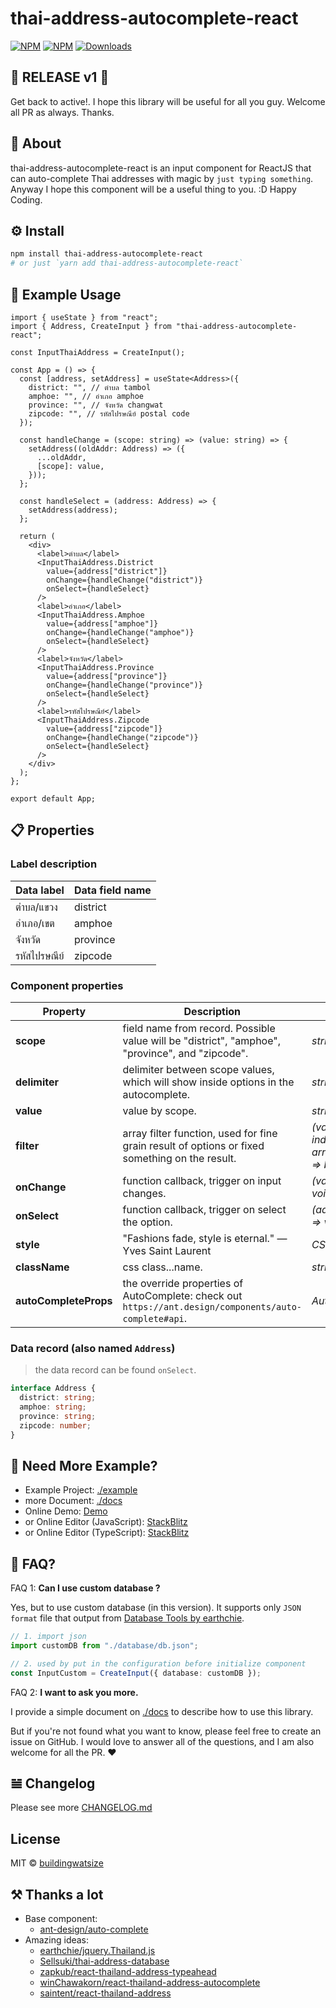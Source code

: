 # thai-address-autocomplete-react

[![NPM](https://img.shields.io/npm/v/thai-address-autocomplete-react)](https://www.npmjs.com/package/thai-address-autocomplete-react)
[![NPM](https://img.shields.io/badge/Watsize-Library-289548)](https://www.npmjs.com/package/thai-address-autocomplete-react)
[![Downloads](https://img.shields.io/npm/dm/thai-address-autocomplete-react.svg)](https://npmjs.org/package/thai-address-autocomplete-react)

## 🎉 RELEASE v1 🎉

Get back to active!. I hope this library will be useful for all you guy. Welcome all PR as always. Thanks.

## 📘 About

thai-address-autocomplete-react is an input component for ReactJS that can auto-complete Thai addresses with magic by `just typing something`. Anyway I hope this component will be a useful thing to you. :D Happy Coding.

## ⚙ Install

```bash
npm install thai-address-autocomplete-react
# or just `yarn add thai-address-autocomplete-react`
```

## 📌 Example Usage

```tsx
import { useState } from "react";
import { Address, CreateInput } from "thai-address-autocomplete-react";

const InputThaiAddress = CreateInput();

const App = () => {
  const [address, setAddress] = useState<Address>({
    district: "", // ตำบล tambol
    amphoe: "", // อำเภอ amphoe
    province: "", // จังหวัด changwat
    zipcode: "", // รหัสไปรษณีย์ postal code
  });

  const handleChange = (scope: string) => (value: string) => {
    setAddress((oldAddr: Address) => ({
      ...oldAddr,
      [scope]: value,
    }));
  };

  const handleSelect = (address: Address) => {
    setAddress(address);
  };

  return (
    <div>
      <label>ตำบล</label>
      <InputThaiAddress.District
        value={address["district"]}
        onChange={handleChange("district")}
        onSelect={handleSelect}
      />
      <label>อำเภอ</label>
      <InputThaiAddress.Amphoe
        value={address["amphoe"]}
        onChange={handleChange("amphoe")}
        onSelect={handleSelect}
      />
      <label>จังหวัด</label>
      <InputThaiAddress.Province
        value={address["province"]}
        onChange={handleChange("province")}
        onSelect={handleSelect}
      />
      <label>รหัสไปรษณีย์</label>
      <InputThaiAddress.Zipcode
        value={address["zipcode"]}
        onChange={handleChange("zipcode")}
        onSelect={handleSelect}
      />
    </div>
  );
};

export default App;
```

## 📋 Properties

### Label description

| Data label | Data field name |
|------------|-----------------|
| ตำบล/แขวง  | district        |
| อำเภอ/เขต  | amphoe          |
| จังหวัด      | province        |
| รหัสไปรษณีย์  | zipcode         |

### Component properties

| **Property**          | **Description**                                                                                       | **Type**                                                          | **Default** |
|-----------------------|-------------------------------------------------------------------------------------------------------|-------------------------------------------------------------------|-------------|
| **scope**             | field name from record. Possible value will be "district", "amphoe", "province", and "zipcode".       | _string_                                                          | "province"  |
| **delimiter**         | delimiter between scope values, which will show inside options in the autocomplete.                   | _string_                                                          | ", "        |
| **value**             | value by scope.                                                                                       | _string_                                                          | ""          |
| **filter**            | array filter function, used for fine grain result of options or fixed something on the result.        | _(value?: Address, index?: number, array?: Address[]) => boolean_ | () => true  |
| **onChange**          | function callback, trigger on input changes.                                                          | _(value: string) => void_                                         | () => null  |
| **onSelect**          | function callback, trigger on select the option.                                                      | _(address: Address) => void_                                      | () => null  |
| **style**             | "Fashions fade, style is eternal." — Yves Saint Laurent                                               | _CSS.Properties_                                                  | {}          |
| **className**         | css class...name.                                                                                     | _string_                                                          | ""          |
| **autoCompleteProps** | the override properties of AutoComplete: check out `https://ant.design/components/auto-complete#api`. | _AutoCompleteProps_                                               | {}          |

### Data record (also named `Address`)

> the data record can be found `onSelect`.

```typescript
interface Address {
  district: string;
  amphoe: string;
  province: string;
  zipcode: number;
}
```

## 📝 Need More Example?

- Example Project: [./example](./example)
- more Document: [./docs](./docs/README.md)
- Online Demo: [Demo](https://thai-address-autocomplete-react-watsize.vercel.app)
- or Online Editor (JavaScript): [StackBlitz](https://stackblitz.com/edit/thai-address-autocomplete-react-demo-javascript?file=src%2FApp.jsx)
- or Online Editor (TypeScript): [StackBlitz](https://stackblitz.com/edit/thai-address-autocomplete-react-demo-typescript?file=src%2FApp.jsx)

## 🙋 FAQ?

FAQ 1: **Can I use custom database ?**

Yes, but to use custom database (in this version). It supports only `JSON format` file that output from [Database Tools by earthchie](https://github.com/earthchie/jquery.Thailand.js/tree/master?tab=readme-ov-file#ต้องการปรับปรุงฐานข้อมูล).

```typescript
// 1. import json
import customDB from "./database/db.json";

// 2. used by put in the configuration before initialize component
const InputCustom = CreateInput({ database: customDB });
```

FAQ 2: **I want to ask you more.**

I provide a simple document on [./docs](./docs/README.md) to describe how to use this library.

But if you're not found what you want to know, please feel free to create an issue on GitHub. I would love to answer all of the questions, and I am also welcome for all the PR. ❤️

## 𝌡 Changelog

Please see more [CHANGELOG.md](CHANGELOG.md)

## License

MIT © [buildingwatsize](https://github.com/buildingwatsize)

## ⚒ Thanks a lot

- Base component:
  - [ant-design/auto-complete](https://ant.design/components/auto-complete)
- Amazing ideas:
  - [earthchie/jquery.Thailand.js](https://github.com/earthchie/jquery.Thailand.js)
  - [Sellsuki/thai-address-database](https://github.com/Sellsuki/thai-address-database)
  - [zapkub/react-thailand-address-typeahead](https://github.com/zapkub/react-thailand-address-typeahead)
  - [winChawakorn/react-thailand-address-autocomplete](https://github.com/winChawakorn/react-thailand-address-autocomplete)
  - [saintent/react-thailand-address](https://github.com/saintent/react-thailand-address)
